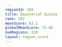 ```yaml
---
regionId: 104
title: Equatorial Guinea
rank: 192
meanScore: 63.1
globalMeanScore: 73.46
numRegions: 220
layout: region_score
---
```

